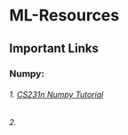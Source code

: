 # ML-Resources

## Important Links

### Numpy:
   ###### 1. [CS231n Numpy Tutorial](https://cs231n.github.io/python-numpy-tutorial/)
   ###### 2. 

